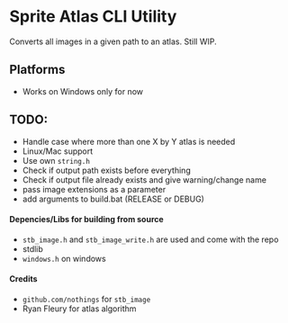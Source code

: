 # Sprite Atlas CLI Utility

Converts all images in a given path to an atlas.
Still WIP.

## Platforms
- Works on Windows only for now

## TODO:
- Handle case where more than one X by Y atlas is needed
- Linux/Mac support
- Use own `string.h`
- Check if output path exists before everything
- Check if output file already exists and give warning/change name
- pass image extensions as a parameter
- add arguments to build.bat (RELEASE or DEBUG)

#### Depencies/Libs for building from source
- `stb_image.h` and `stb_image_write.h` are used and come with the repo
- stdlib
- `windows.h` on windows

#### Credits
- `github.com/nothings` for `stb_image`
- Ryan Fleury for atlas algorithm